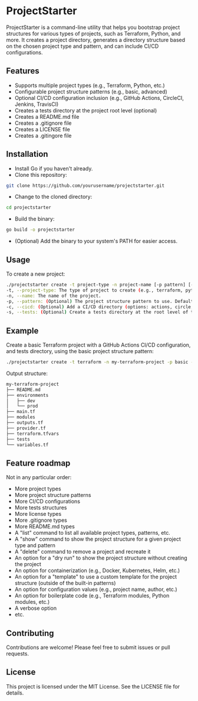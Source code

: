 # ProjectStarter

ProjectStarter is a command-line utility that helps you bootstrap project structures for various types of projects, such as Terraform, Python, and more. It creates a project directory, generates a directory structure based on the chosen project type and pattern, and can include CI/CD configurations.

## Features

- Supports multiple project types (e.g., Terraform, Python, etc.)
- Configurable project structure patterns (e.g., basic, advanced)
- Optional CI/CD configuration inclusion (e.g., GitHub Actions, CircleCI, Jenkins, TravisCI)
- Creates a tests directory at the project root level (optional)
- Creates a README.md file
- Creates a .gitignore file
- Creates a LICENSE file
- Creates a .gitingore file

## Installation

- Install Go if you haven't already.
- Clone this repository:

```bash
git clone https://github.com/yourusername/projectstarter.git
```

- Change to the cloned directory:

```bash
cd projectstarter
```

- Build the binary:

```bash
go build -o projectstarter
```

- (Optional) Add the binary to your system's PATH for easier access.

## Usage

To create a new project:

```bash
./projectstarter create -t project-type -n project-name [-p pattern] [-c cicd] [-s]
-t, --project-type: The type of project to create (e.g., terraform, python).
-n, --name: The name of the project.
-p, --pattern: (Optional) The project structure pattern to use. Defaults to "basic" if not provided.
-c, --cicd: (Optional) Add a CI/CD directory (options: actions, circle, jenkins, travis).
-s, --tests: (Optional) Create a tests directory at the root level of the project.
```

## Example

Create a basic Terraform project with a GitHub Actions CI/CD configuration, and tests directory, using the basic project structure pattern:

```bash
./projectstarter create -t terraform -n my-terraform-project -p basic -c actions -s
```

Output structure:

```bash
my-terraform-project
├── README.md
├── environments
│   ├── dev
│   └── prod
├── main.tf
├── modules
├── outputs.tf
├── provider.tf
├── terraform.tfvars
├── tests
└── variables.tf
```

## Feature roadmap

Not in any particular order:

- More project types
- More project structure patterns
- More CI/CD configurations
- More tests structures
- More license types
- More .gitignore types
- More README.md types
- A "list" command to list all available project types, patterns, etc.
- A "show" command to show the project structure for a given project type and pattern
- A "delete" command to remove a project and recreate it
- An option for a "dry run" to show the project structure without creating the project
- An option for containerization (e.g., Docker, Kubernetes, Helm, etc.)
- An option for a "template" to use a custom template for the project structure (outside of the built-in patterns)
- An option for configuration values (e.g., project name, author, etc.)
- An option for boilerplate code (e.g., Terraform modules, Python modules, etc.)
- A verbose option
- etc.


## Contributing

Contributions are welcome! Please feel free to submit issues or pull requests.

## License

This project is licensed under the MIT License. See the LICENSE file for details.
